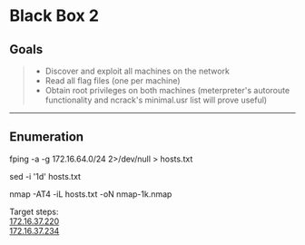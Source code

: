 # Black Box 2
## Goals
> - Discover and exploit all machines on the network
> - Read all flag files (one per machine)
> - Obtain root privileges on both machines (meterpreter's autoroute functionality and ncrack's minimal.usr list will prove useful)


---

## Enumeration
fping -a -g 172.16.64.0/24 2>/dev/null > hosts.txt

sed -i '1d' hosts.txt

nmap -AT4 -iL hosts.txt -oN nmap-1k.nmap 

Target steps:  
[172.16.37.220](172.16.37.220.md)  
[172.16.37.234](172.16.37.234.md)  
